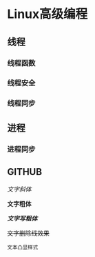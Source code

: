 # Linux高级编程

## 线程

### 线程函数
### 线程安全
### 线程同步

## 进程

### 进程同步

## GITHUB

*文字斜体*

**文字粗体**

***文字写粗体***

~~文字删除线效果~~

`文本凸显样式`

